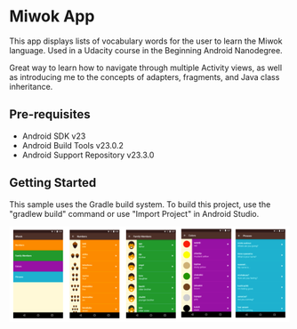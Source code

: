 Miwok App
===================================

This app displays lists of vocabulary words for the user to learn the Miwok language.
Used in a Udacity course in the Beginning Android Nanodegree.

Great way to learn how to navigate through multiple Activity views, as well as introducing me to
the concepts of adapters, fragments, and Java class inheritance.

Pre-requisites
--------------

- Android SDK v23
- Android Build Tools v23.0.2
- Android Support Repository v23.3.0

Getting Started
---------------

This sample uses the Gradle build system. To build this project, use the
"gradlew build" command or use "Import Project" in Android Studio.


![Miwok App Screen Shot](img/miwok-app.png)
